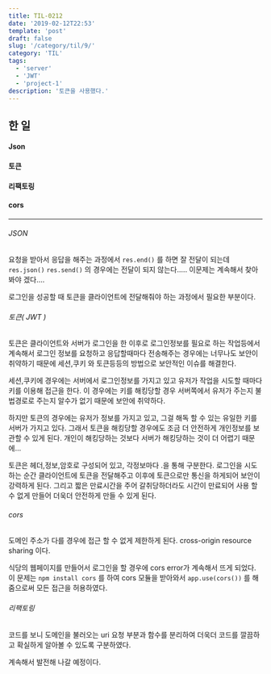 ```yaml
---
title: TIL-0212
date: '2019-02-12T22:53'
template: 'post'
draft: false
slug: '/category/til/9/'
category: 'TIL'
tags:
  - 'server'
  - 'JWT'
  - 'project-1'
description: '토큰을 사용했다.'
---
```


## 한 일

#### Json

#### 토큰

#### 리팩토링

#### cors

---

###### JSON

요청을 받아서 응답을 해주는 과정에서 `res.end()` 를 하면 잘 전달이 되는데 `res.json()` `res.send()` 의 경우에는 전달이 되지 않는다..... 이문제는 계속해서 찾아봐야 겠다....

로그인을 성공할 때 토큰을 클라이언트에 전달해줘야 하는 과정에서 필요한 부분이다.

###### 토큰( JWT )

토큰은 클라이언트와 서버가 로그인을 한 이후로 로그인정보를 필요로 하는 작업등에서 계속해서 로그인 정보를 요청하고 응답할때마다 전송해주는 경우에는 너무나도 보안이 취약하기 때문에 세션,쿠키 와 토큰등등의 방법으로 보안적인 이슈를 해결한다.

세션,쿠키에 경우에는 서버에서 로그인정보를 가지고 있고 유저가 작업을 시도할 때마다 키를 이용해 접근을 한다. 이 경우에는 키를 해킹당할 경우 서버쪽에서 유저가 주는지 불법경로로 주는지 알수가 없기 때문에 보안에 취약하다.

하지만 토큰의 경우에는 유저가 정보를 가지고 있고, 그걸 해독 할 수 있는 유일한 키를 서버가 가지고 있다. 그래서 토큰을 해킹당할 경우에도 조금 더 안전하게 개인정보를 보관할 수 있게 된다. 개인이 해킹당하는 것보다 서버가 해킹당하는 것이 더 어렵기 때문에...

토큰은 헤더,정보,암호로 구성되어 있고, 각정보마다 .을 통해 구분한다. 로그인을 시도하는 순간 클라이언트에 토큰을 전달해주고 이후에 토큰으로만 통신을 하게되어 보안이 강력하게 된다. 그리고 짧은 만료시간을 주어 갈취당하더라도 시간이 만료되어 사용 할 수 없게 만들어 더욱더 안전하게 만들 수 있게 된다.

###### cors

도메인 주소가 다를 경우에 접근 할 수 없게 제한하게 된다. cross-origin resource sharing 이다.

식당의 웹페이지를 만들어서 로그인을 할 경우에 cors error가 계속해서 뜨게 되었다. 이 문제는 `npm install cors` 를 하여 cors 모듈을 받아와서 `app.use(cors())` 를 해줌으로써 모든 접근을 허용하였다.

###### 리팩토링

코드를 보니 도메인을 불러오는 uri 요청 부분과 함수를 분리하여 더욱더 코드를 깔끔하고 확실하게 알아볼 수 있도록 구분하였다.

계속해서 발전해 나갈 예정이다.

